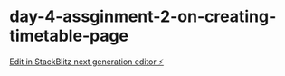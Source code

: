 # day-4-assginment-2-on-creating-timetable-page

[Edit in StackBlitz next generation editor ⚡️](https://stackblitz.com/~/github.com/SurendherD/day-4-assginment-2-on-creating-timetable-page)